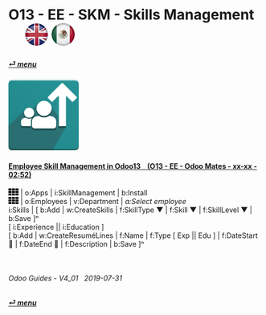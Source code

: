 # O13 - EE - SKM - Skills Management &nbsp;&nbsp;&nbsp;&nbsp; [![en-uk](/doc/img/en-uk_flag_button_small.png)](/en-uk/o13/ee/skm/en-uk-o13-ee-skm-skills-guides.md) [ ![es-mx](/doc/img/es-mx_flag_button_small.png)](/es-mx/o13/ee/skm/es-mx-o13-ee-skm-skills-guides.md)
#### [_&#x23CE; menu_](/es-mx/o13/ee/es-mx-o13-ee-guides-menu.md)  
### ![skm](/doc/img/hr_skills.png)

#### [Employee Skill Management in Odoo13 &nbsp;&nbsp; (O13 - EE - Odoo Mates - xx-xx - 02:52)](https://youtube.com/embed/E09XNr7hhYE?autoplay=1&start=0&end=0&rel=0)  
![apps](/doc/img/apps.png) | o:Apps | i:SkillManagement | b:Install  
![apps](/doc/img/apps.png) | o:Employees | v:Department | _a:Select employee_  
i:Skills | \[ b:Add | w:CreateSkills | f:SkillType &#x25BC; | f:Skill &#x25BC; | f:SkillLevel &#x25BC; | b:Save \]&#x207F;  
\[ i:Experience || i:Education \]  
\[ b:Add | w:CreateResuméLines | f:Name | f:Type \[ Exp || Edu \] | f:DateStart &#x1F4C5; | f:DateEnd &#x1F4C5; | f:Description | b:Save \]&#x207F;  

<br>

###### Odoo Guides - V4_01 &nbsp; 2019-07-31  
**[_&#x23CE; menu_](/es-mx/o13/ee/es-mx-o13-ee-guides-menu.md)**  
